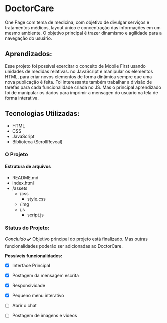 # DoctorCare
 One Page com tema de medicina, com objetivo de divulgar serviços e tratamentos médicos, layout único e concentração das informações em um mesmo ambiente. O objetivo principal é trazer dinamismo e agilidade para a navegação do usuário.

## Aprendizados:

Esse projeto foi possível exercitar o conceito de Mobile First usando unidades de medidas relativas. no JavaScript e manipular os elementos HTML, para criar novos elementos de forma dinâmica sempre que uma nova publicação é feita. 
Foi interessante também trabalhar a divisão de tarefas para cada funcionalidade criada no JS. Mas o principal aprendizado foi de manipular os dados para imprimir a mensagen do usuário na tela de forma interativa.

## Tecnologias Utilizadas:

- HTML
- CSS
- JavaScript
- Biblioteca (ScrollReveal)

### O Projeto

#### Estrutura de arquivos

* README.md
* index.html
* /assets
    - /css
        - style.css
    - /img
    - /js
        - script.js

### Status do Projeto: 
*Concluído* ✔️
Objetivo principal do projeto está finalizado. Mas outras funcionalidades poderão ser adicionadas ao DoctorCare.

**Possíveis funcionalidades:**
 - [x] Interface Principal
 - [x] Postagem da mensagem escrita
 - [x] Responsividade
 - [x] Pequeno menu interativo 
 - [ ] Abrir o chat
 - [ ] Postagem de imagens e vídeos 





